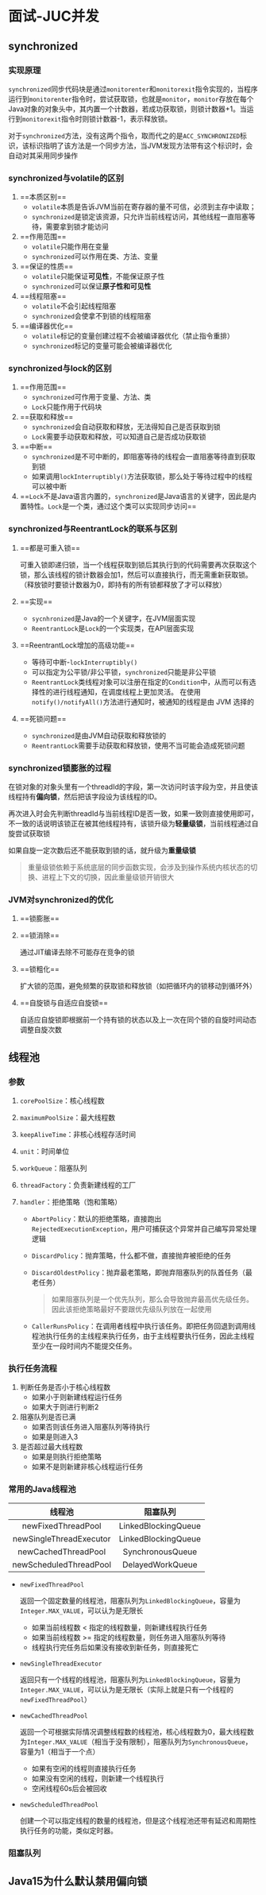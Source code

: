 # 面试-JUC并发

## synchronized

### 实现原理

`synchronized`同步代码块是通过`monitorenter`和`monitorexit`指令实现的，当程序运行到`monitorenter`指令时，尝试获取锁，也就是`monitor`，`monitor`存放在每个Java对象的对象头中，其内置一个计数器，若成功获取锁，则锁计数器+1。当运行到`monitorexit`指令时则锁计数器-1，表示释放锁。

对于`synchronized`方法，没有这两个指令，取而代之的是`ACC_SYNCHRONIZED`标识，该标识指明了该方法是一个同步方法，当JVM发现方法带有这个标识时，会自动对其采用同步操作



### synchronized与volatile的区别

1. ==本质区别==
   - `volatile`本质是告诉JVM当前在寄存器的量不可信，必须到主存中读取；
   - `synchronized`是锁定该资源，只允许当前线程访问，其他线程一直阻塞等待，需要拿到锁才能访问
2. ==作用范围==
   - `volatile`只能作用在变量
   - `synchronized`可以作用在类、方法、变量
3. ==保证的性质==
   - `volatile`只能保证**可见性**，不能保证原子性
   - `synchronized`可以保证**原子性和可见性**
4. ==线程阻塞==
   - `volatile`不会引起线程阻塞
   - `synchronized`会使拿不到锁的线程阻塞
5. ==编译器优化==
   - `volatile`标记的变量创建过程不会被编译器优化（禁止指令重排）
   - `synchronized`标记的变量可能会被编译器优化



### synchronized与lock的区别

1. ==作用范围==
   - `synchronized`可作用于变量、方法、类
   - `Lock`只能作用于代码块
2. ==获取和释放==
   - `synchronized`会自动获取和释放，无法得知自己是否获取到锁
   - `Lock`需要手动获取和释放，可以知道自己是否成功获取锁
3. ==中断==
   - `synchronized`是不可中断的，即阻塞等待的线程会一直阻塞等待直到获取到锁
   - 如果调用`lockInterruptibly()`方法获取锁，那么处于等待过程中的线程可以被中断
4. ==`Lock`不是Java语言内置的，`synchronized`是Java语言的关键字，因此是内置特性。`Lock`是一个类，通过这个类可以实现同步访问==



### synchronized与ReentrantLock的联系与区别

1. ==都是可重入锁==

   可重入锁即递归锁，当一个线程获取到锁后其执行到的代码需要再次获取这个锁，那么该线程的锁计数器会加1，然后可以直接执行，而无需重新获取锁。（释放锁时要锁计数器为0，即持有的所有锁都释放了才可以释放）

2. ==实现==

   - `sycnhronized`是Java的一个关键字，在JVM层面实现
   - `ReentrantLock`是`Lock`的一个实现类，在API层面实现

3. ==ReentrantLock增加的高级功能==

   - 等待可中断-`lockInterruptibly()`
   - 可以指定为公平锁/非公平锁，`synchronized`只能是非公平锁
   - `ReentrantLock`类线程对象可以注册在指定的`Condition`中，从而可以有选择性的进行线程通知，在调度线程上更加灵活。 在使用`notify()/notifyAll()`方法进行通知时，被通知的线程是由 JVM 选择的

4. ==死锁问题==

   - `synchronized`是由JVM自动获取和释放锁的
   - `ReentrantLock`需要手动获取和释放锁，使用不当可能会造成死锁问题



### synchronized锁膨胀的过程

在锁对象的对象头里有一个threadId的字段，第一次访问时该字段为空，并且使该线程持有**偏向锁**，然后把该字段设为该线程的ID。

再次进入时会先判断threadId与当前线程ID是否一致，如果一致则直接使用即可，不一致的话说明该锁正在被其他线程持有，该锁升级为**轻量级锁**，当前线程通过自旋尝试获取锁

如果自旋一定次数后还不能获取到锁的话，就升级为**重量级锁**

> 重量级锁依赖于系统底层的同步函数实现，会涉及到操作系统内核状态的切换、进程上下文的切换，因此重量级锁开销很大



### JVM对synchronized的优化

1. ==锁膨胀==

2. ==锁消除==

   通过JIT编译去除不可能存在竞争的锁

3. ==锁粗化==

   扩大锁的范围，避免频繁的获取锁和释放锁（如把循环内的锁移动到循环外）

4. ==自旋锁与自适应自旋锁==

   自适应自旋锁即根据前一个持有锁的状态以及上一次在同个锁的自旋时间动态调整自旋次数



## 线程池

### 参数

1. `corePoolSize`：核心线程数

2. `maximumPoolSize`：最大线程数

3. `keepAliveTime`：非核心线程存活时间

4. `unit`：时间单位

5. `workQueue`：阻塞队列

6. `threadFactory`：负责新建线程的工厂

7. `handler`：拒绝策略（饱和策略）

   - `AbortPolicy`：默认的拒绝策略，直接跑出`RejectedExecutionException`，用户可捕获这个异常并自己编写异常处理逻辑

   - `DiscardPolicy`：抛弃策略，什么都不做，直接抛弃被拒绝的任务

   - `DiscardOldestPolicy`：抛弃最老策略，即抛弃阻塞队列的队首任务（最老任务）

     > 如果阻塞队列是一个优先队列，那么会导致抛弃最高优先级任务。因此该拒绝策略最好不要跟优先级队列放在一起使用

   - `CallerRunsPolicy`：在调用者线程中执行该任务。即把任务回退到调用线程池执行任务的主线程来执行任务，由于主线程要执行任务，因此主线程至少在一段时间内不能提交任务。



### 执行任务流程

1. 判断任务是否小于核心线程数
   - 如果小于则新建线程运行任务
   - 如果大于则进行判断2
2. 阻塞队列是否已满
   - 如果否则该任务进入阻塞队列等待执行
   - 如果是则进入3
3. 是否超过最大线程数
   - 如果是则执行拒绝策略
   - 如果不是则新建非核心线程运行任务



### 常用的Java线程池

|         线程池          |      阻塞队列       |
| :---------------------: | :-----------------: |
|   newFixedThreadPool    | LinkedBlockingQueue |
| newSingleThreadExecutor | LinkedBlockingQueue |
|   newCachedThreadPool   |  SynchronousQueue   |
| newScheduledThreadPool  |  DelayedWorkQueue   |

- `newFixedThreadPool`

  返回一个固定数量的线程池，阻塞队列为`LinkedBlockingQueue`，容量为`Integer.MAX_VALUE`，可以认为是无限长

  - 如果当前线程数 < 指定的线程数量，则新建线程执行任务
  - 如果当前线程数 >= 指定的线程数量，则任务进入阻塞队列等待
  - 线程执行完任务后如果没有接收到新任务，则直接死亡

- `newSingleThreadExecutor`

  返回只有一个线程的线程池，阻塞队列为`LinkedBlockingQueue`，容量为`Integer.MAX_VALUE`，可以认为是无限长（实际上就是只有一个线程的`newFixedThreadPool`）

- `newCachedThreadPool`

  返回一个可根据实际情况调整线程数的线程池，核心线程数为0，最大线程数为`Integer.MAX_VALUE`（相当于没有限制），阻塞队列为`SynchronousQueue`，容量为1（相当于一个点）

  - 如果有空闲的线程则直接执行任务
  - 如果没有空闲的线程，则新建一个线程执行
  - 空闲线程60s后会被回收

- `newScheduledThreadPool`

  创建一个可以指定线程的数量的线程池，但是这个线程池还带有延迟和周期性执行任务的功能，类似定时器。



### 阻塞队列





## Java15为什么默认禁用偏向锁



















